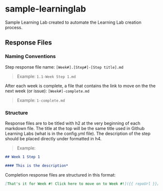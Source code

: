 # sample-learninglab
Sample Learning Lab created to automate the Learning Lab creation process.

## Response Files

### Naming Conventions
Step response file name: `[Week#].[Step#]-[Step title].md`

> Example: `1.1-Week Step 1.md`

After each week is complete, a file that contains the link to move on the the next week (or issue): `[Week#]-complete.md`

> Example: `1-complete.md`

### Structure

Response files are to be titled with h2 at the very beginning of each markdown file. The title at the top will be the same title used in Github Learning Labs (what is in the config.yml file). The description of the step should be placed directly under formatted in h4.

> Example:
```md
## Week 1 Step 1

#### This is the description*
```

Completion response files are structured in this format: 
```md
[That's it for Week #! Click here to move on to Week #!]({{ repoUrl }}/issues/#)
```
